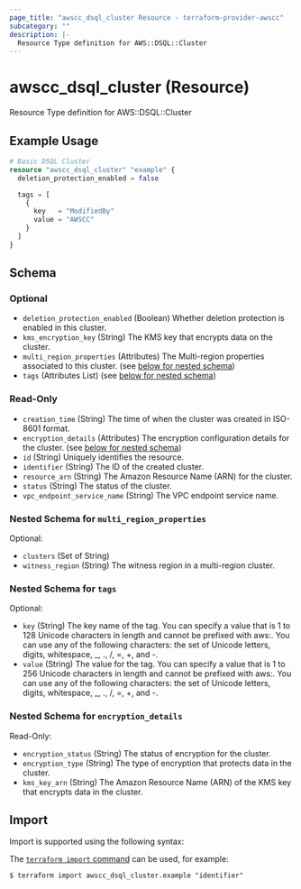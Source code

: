 ```yaml
---
page_title: "awscc_dsql_cluster Resource - terraform-provider-awscc"
subcategory: ""
description: |-
  Resource Type definition for AWS::DSQL::Cluster
---
```


# awscc_dsql_cluster (Resource)

Resource Type definition for AWS::DSQL::Cluster

## Example Usage

```terraform
# Basic DSQL Cluster
resource "awscc_dsql_cluster" "example" {
  deletion_protection_enabled = false

  tags = [
    {
      key   = "ModifiedBy"
      value = "AWSCC"
    }
  ]
}
```

<!-- schema generated by tfplugindocs -->
## Schema

### Optional

- `deletion_protection_enabled` (Boolean) Whether deletion protection is enabled in this cluster.
- `kms_encryption_key` (String) The KMS key that encrypts data on the cluster.
- `multi_region_properties` (Attributes) The Multi-region properties associated to this cluster. (see [below for nested schema](#nestedatt--multi_region_properties))
- `tags` (Attributes List) (see [below for nested schema](#nestedatt--tags))

### Read-Only

- `creation_time` (String) The time of when the cluster was created in ISO-8601 format.
- `encryption_details` (Attributes) The encryption configuration details for the cluster. (see [below for nested schema](#nestedatt--encryption_details))
- `id` (String) Uniquely identifies the resource.
- `identifier` (String) The ID of the created cluster.
- `resource_arn` (String) The Amazon Resource Name (ARN) for the cluster.
- `status` (String) The status of the cluster.
- `vpc_endpoint_service_name` (String) The VPC endpoint service name.

<a id="nestedatt--multi_region_properties"></a>
### Nested Schema for `multi_region_properties`

Optional:

- `clusters` (Set of String)
- `witness_region` (String) The witness region in a multi-region cluster.


<a id="nestedatt--tags"></a>
### Nested Schema for `tags`

Optional:

- `key` (String) The key name of the tag. You can specify a value that is 1 to 128 Unicode characters in length and cannot be prefixed with aws:. You can use any of the following characters: the set of Unicode letters, digits, whitespace, _, ., /, =, +, and -.
- `value` (String) The value for the tag. You can specify a value that is 1 to 256 Unicode characters in length and cannot be prefixed with aws:. You can use any of the following characters: the set of Unicode letters, digits, whitespace, _, ., /, =, +, and -.


<a id="nestedatt--encryption_details"></a>
### Nested Schema for `encryption_details`

Read-Only:

- `encryption_status` (String) The status of encryption for the cluster.
- `encryption_type` (String) The type of encryption that protects data in the cluster.
- `kms_key_arn` (String) The Amazon Resource Name (ARN) of the KMS key that encrypts data in the cluster.

## Import

Import is supported using the following syntax:

The [`terraform import` command](https://developer.hashicorp.com/terraform/cli/commands/import) can be used, for example:

```shell
$ terraform import awscc_dsql_cluster.example "identifier"
```
